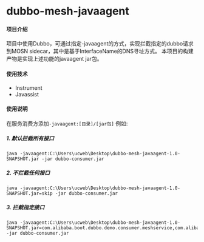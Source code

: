 # dubbo-mesh-javaagent

#### 项目介绍
项目中使用Dubbo，可通过指定-javaagent的方式，实现拦截指定的dubbo请求到MOSN sidecar，其中是基于InterfaceName的DNS寻址方式。
本项目的构建产物是实现上述功能的javaagent jar包。

#### 使用技术
 - Instrument
 - Javassist

#### 使用说明
  在服务消费方添加`-javaagent:[目录]/[jar包]` 例如:
  ##### 1. 默认拦截所有接口
  ```
  java -javaagent:C:\Users\ucweb\Desktop\dubbo-mesh-javaagent-1.0-SNAPSHOT.jar -jar dubbo-consumer.jar
  ```

  ##### 2. 不拦截任何接口
  ```
  java -javaagent:C:\Users\ucweb\Desktop\dubbo-mesh-javaagent-1.0-SNAPSHOT.jar=skip -jar dubbo-consumer.jar
  ```
  ##### 3. 拦截指定接口
  ```
  java -javaagent:C:\Users\ucweb\Desktop\dubbo-mesh-javaagent-1.0-SNAPSHOT.jar=com.alibaba.boot.dubbo.demo.consumer.meshservice,com.alibaba.boot.dubbo.demo.consumer.demoservice -jar dubbo-consumer.jar
  ```
